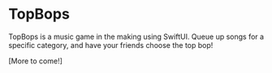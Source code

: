 # TopBops
TopBops is a music game in the making using SwiftUI. Queue up songs for a specific category, and have your friends choose the top bop! 

[More to come!]
